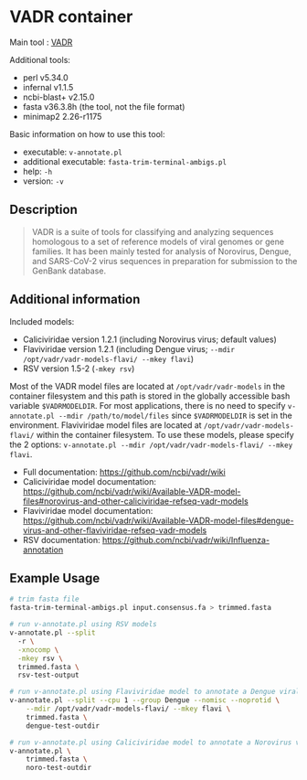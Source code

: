 # VADR container

Main tool : [VADR](https://github.com/ncbi/vadr)

Additional tools:

- perl v5.34.0
- infernal v1.1.5
- ncbi-blast+ v2.15.0
- fasta v36.3.8h (the tool, not the file format)
- minimap2 2.26-r1175

Basic information on how to use this tool:

- executable: `v-annotate.pl`
- additional executable: `fasta-trim-terminal-ambigs.pl`
- help: `-h`
- version: `-v`

## Description

> VADR is a suite of tools for classifying and analyzing sequences homologous to a set of reference models of viral genomes or gene families. It has been mainly tested for analysis of Norovirus, Dengue, and SARS-CoV-2 virus sequences in preparation for submission to the GenBank database.

## Additional information

Included models:

- Caliciviridae version 1.2.1 (including Norovirus virus; default values)
- Flaviviridae version 1.2.1 (including Dengue virus; `--mdir /opt/vadr/vadr-models-flavi/ --mkey flavi`)
- RSV version 1.5-2 (`-mkey rsv`)

Most of the VADR model files are located at `/opt/vadr/vadr-models` in the container filesystem and this path is stored in the globally accessible bash variable `$VADRMODELDIR`. For most applications, there is no need to specify `v-annotate.pl --mdir /path/to/model/files` since `$VADRMODELDIR` is set in the environment. Flaviviridae model files are located at `/opt/vadr/vadr-models-flavi/` within the container filesystem. To use these models, please specify the 2 options: `v-annotate.pl --mdir /opt/vadr/vadr-models-flavi/ --mkey flavi`.

- Full documentation: https://github.com/ncbi/vadr/wiki
- Caliciviridae model documentation: https://github.com/ncbi/vadr/wiki/Available-VADR-model-files#norovirus-and-other-caliciviridae-refseq-vadr-models
- Flaviviridae model documentation: https://github.com/ncbi/vadr/wiki/Available-VADR-model-files#dengue-virus-and-other-flaviviridae-refseq-vadr-models
- RSV documentation: https://github.com/ncbi/vadr/wiki/Influenza-annotation

## Example Usage

```bash
# trim fasta file
fasta-trim-terminal-ambigs.pl input.consensus.fa > trimmed.fasta

# run v-annotate.pl using RSV models
v-annotate.pl --split 
  -r \
  -xnocomp \
  -mkey rsv \
  trimmed.fasta \
  rsv-test-output

# run v-annotate.pl using Flaviviridae model to annotate a Dengue viral genome
v-annotate.pl --split --cpu 1 --group Dengue --nomisc --noprotid \
    --mdir /opt/vadr/vadr-models-flavi/ --mkey flavi \
    trimmed.fasta \
    dengue-test-outdir

# run v-annotate.pl using Caliciviridae model to annotate a Norovirus viral genome
v-annotate.pl \
    trimmed.fasta \
    noro-test-outdir
```
